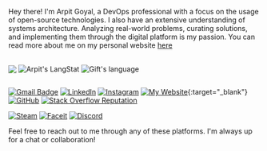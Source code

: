 Hey there! I'm Arpit Goyal, a DevOps professional with a focus on the usage of open-source technologies. I also have an extensive understanding of systems architecture. Analyzing real-world problems, curating solutions, and implementing them through the digital platform is my passion. You can read more about me on my personal website <a href="https://argoyal.github.io/" target="_blank">here</a>

##

<div>
  <img align="center" src="https://github-readme-stats.vercel.app/api?username=argoyal&count_private=true&show_icons=true&include_all_commits=true&theme=flag-india">
  <img align="center" src="https://github-readme-streak-stats.herokuapp.com/?user=argoyal&theme=flag-india" alt="Arpit's LangStat" />
  <img align="center" src="https://github-readme-stats.vercel.app/api/top-langs?username=argoyal&langs_count=10&show_icons=true&locale=en&layout=compact&theme=flag-india" alt="Gift's language"/>
</div>

##

[![Gmail Badge](https://img.shields.io/badge/-Gmail-c14438?style=flat-square&logo=Gmail&logoColor=white&link=mailto:arpitgoyal.iitkgp@gmail.com)](mailto:arpitgoyal.iitkgp@gmail.com) [![LinkedIn](https://img.shields.io/badge/-LinkedIn-0077B5?style=flat&logo=linkedin&logoColor=white)](https://www.linkedin.com/in/arpitgoyalkgp/) [![Instagram](https://img.shields.io/badge/-Instagram-E4405F?style=flat&logo=instagram&logoColor=white)](https://www.instagram.com/_._appy_._) [![My Website](https://img.shields.io/badge/-My%20Website-646464?style=flat&logo=google-chrome&logoColor=white)](https://arpitgoyal.co.in/){:target="_blank"} [![GitHub](https://img.shields.io/badge/-GitHub-313131?style=flat&logo=github&logoColor=white)](https://github.com/argoyal) [![Stack Overflow Reputation](https://img.shields.io/stackexchange/stackoverflow/r/4719293?color=orange&label=Reputation&logo=stackoverflow&style=flat-square)](https://stackoverflow.com/users/4719293)

[![Steam](https://img.shields.io/badge/-Steam-000000?style=flat&logo=steam&logoColor=white)](https://steamcommunity.com/id/rattlesnakeeda/) [![Faceit](https://img.shields.io/badge/-Faceit-FF5500?style=flat&logo=faceit&logoColor=white)](https://www.faceit.com/en/players/k33da) [![Discord](https://img.shields.io/badge/-Discord-000000?style=flat&logo=discord&logoColor=white)](https://www.faceit.com/en/players/k33da)


Feel free to reach out to me through any of these platforms. I'm always up for a chat or collaboration!


